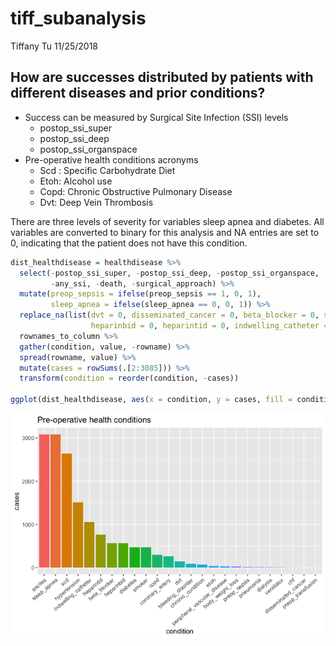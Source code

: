 tiff\_subanalysis
================
Tiffany Tu
11/25/2018

## How are successes distributed by patients with different diseases and prior conditions?

  - Success can be measured by Surgical Site Infection (SSI) levels
      - postop\_ssi\_super  
      - postop\_ssi\_deep
      - postop\_ssi\_organspace
  - Pre-operative health conditions acronyms
      - Scd : Specific Carbohydrate Diet
      - Etoh: Alcohol use
      - Copd: Chronic Obstructive Pulmonary Disease
      - Dvt: Deep Vein Thrombosis

There are three levels of severity for variables sleep apnea and
diabetes. All variables are converted to binary for this analysis and NA
entries are set to 0, indicating that the patient does not have this
condition.

``` r
dist_healthdisease = healthdisease %>% 
  select(-postop_ssi_super, -postop_ssi_deep, -postop_ssi_organspace, 
         -any_ssi, -death, -surgical_approach) %>% 
  mutate(preop_sepsis = ifelse(preop_sepsis == 1, 0, 1), 
         sleep_apnea = ifelse(sleep_apnea == 0, 0, 1)) %>%
  replace_na(list(dvt = 0, disseminated_cancer = 0, beta_blocker = 0, scd = 0,
                  heparinbid = 0, heparintid = 0, indwelling_catheter = 0)) %>% 
  rownames_to_column %>% 
  gather(condition, value, -rowname) %>% 
  spread(rowname, value) %>% 
  mutate(cases = rowSums(.[2:3085])) %>% 
  transform(condition = reorder(condition, -cases))

ggplot(dist_healthdisease, aes(x = condition, y = cases, fill = condition)) + geom_bar(stat = "identity") + ggtitle("Pre-operative health conditions") + theme(axis.text.x = element_text(angle = 40, hjust = 1), legend.position = "none")
```

![](tiff_subanalysis_files/figure-gfm/unnamed-chunk-2-1.png)<!-- -->
